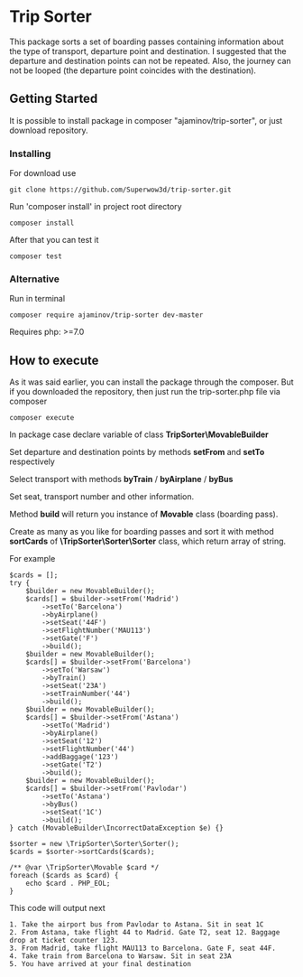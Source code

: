 # Trip Sorter

This package sorts a set of boarding passes containing information about the type of transport, 
departure point and destination. I suggested that the departure and destination points can not be repeated. 
Also, the journey can not be looped (the departure point coincides with the destination).

## Getting Started

It is possible to install package in composer "ajaminov/trip-sorter",
or just download repository.

### Installing

For download use

```
git clone https://github.com/Superwow3d/trip-sorter.git
```

Run 'composer install' in project root directory

```
composer install
```

After that you can test it

```
composer test
```
### Alternative

Run in terminal
```
composer require ajaminov/trip-sorter dev-master
```
Requires  php: >=7.0


## How to execute

As it was said earlier, you can install the package through the composer. 
But if you downloaded the repository, then just run the trip-sorter.php file via composer

```
composer execute
```


In package case declare variable of class **TripSorter\MovableBuilder**

Set departure and destination points by methods **setFrom** and **setTo** respectively

Select transport with methods **byTrain** / **byAirplane** / **byBus** 

Set seat, transport number and other information. 

Method **build** will return you instance of **Movable** class (boarding pass).

Create as many as you like for boarding passes and sort it with method **sortCards** of **\TripSorter\Sorter\Sorter** class, which return array of string.

For example

```
$cards = [];
try {
    $builder = new MovableBuilder();
    $cards[] = $builder->setFrom('Madrid')
        ->setTo('Barcelona')
        ->byAirplane()
        ->setSeat('44F')
        ->setFlightNumber('MAU113')
        ->setGate('F')
        ->build();
    $builder = new MovableBuilder();
    $cards[] = $builder->setFrom('Barcelona')
        ->setTo('Warsaw')
        ->byTrain()
        ->setSeat('23A')
        ->setTrainNumber('44')
        ->build();
    $builder = new MovableBuilder();
    $cards[] = $builder->setFrom('Astana')
        ->setTo('Madrid')
        ->byAirplane()
        ->setSeat('12')
        ->setFlightNumber('44')
        ->addBaggage('123')
        ->setGate('T2')
        ->build();
    $builder = new MovableBuilder();
    $cards[] = $builder->setFrom('Pavlodar')
        ->setTo('Astana')
        ->byBus()
        ->setSeat('1C')
        ->build();
} catch (MovableBuilder\IncorrectDataException $e) {}

$sorter = new \TripSorter\Sorter\Sorter();
$cards = $sorter->sortCards($cards);

/** @var \TripSorter\Movable $card */
foreach ($cards as $card) {
    echo $card . PHP_EOL;
}
```

This code will output next
```
1. Take the airport bus from Pavlodar to Astana. Sit in seat 1C
2. From Astana, take flight 44 to Madrid. Gate T2, seat 12. Baggage drop at ticket counter 123. 
3. From Madrid, take flight MAU113 to Barcelona. Gate F, seat 44F.
4. Take train from Barcelona to Warsaw. Sit in seat 23A
5. You have arrived at your final destination

```